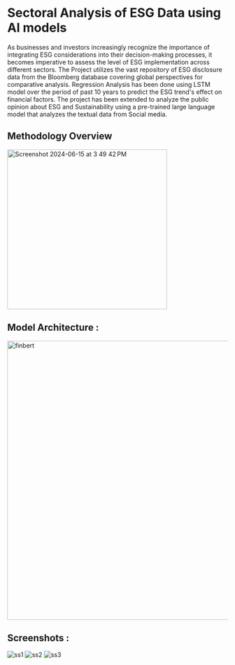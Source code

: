 # Sectoral Analysis of ESG Data using AI models

As businesses and investors increasingly recognize the importance of integrating ESG considerations into their decision-making processes, it becomes imperative to assess the level of ESG implementation across different sectors. The Project utilizes the vast repository of ESG disclosure data from the Bloomberg database covering global perspectives for comparative analysis. Regression Analysis has been done using LSTM model over the period of past 10 years to predict the ESG trend's effect on financial factors. The project has been extended to analyze the public opinion about ESG and Sustainability using a pre-trained large language model that analyzes the textual data from Social media.

## Methodology Overview
<img width="365" alt="Screenshot 2024-06-15 at 3 49 42 PM" src="https://github.com/darpandeb/Sectoral-Analysis-of-ESG-Data-using-AI-models/assets/86478640/397ac240-f2e1-4466-b54c-7bee0f17ce95">

## Model Architecture :
<img width="637" alt="finbert" src="https://github.com/darpandeb/ESGly/assets/86478640/f1dc02a9-6be3-4bfb-91b6-87f0ecbcd9ab">

## Screenshots : 
![ss1](https://github.com/darpandeb/ESGly/assets/86478640/452c652b-80a8-4287-8e72-066c66129cd2)
![ss2](https://github.com/darpandeb/ESGly/assets/86478640/90eb5fae-321e-4a22-9f94-55d2072ed866)
![ss3](https://github.com/darpandeb/ESGly/assets/86478640/def3ae0a-95a5-438f-941b-fc834b112372)

